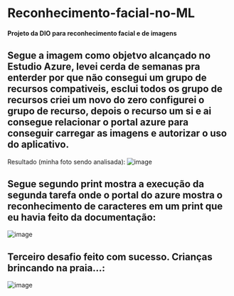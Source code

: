 # Reconhecimento-facial-no-ML
#### Projeto da DIO para reconhecimento facial e de imagens 

## Segue a imagem como objetvo alcançado no Estudio Azure, levei cerda de semanas pra enterder por que não consegui um grupo de recursos compativeis, esclui todos os grupo de recursos criei um novo do zero configurei o grupo de recurso, depois o recurso um si e ai consegue relacionar o portal azure para conseguir carregar as imagens e autorizar o uso do aplicativo.
Resultado (minha foto sendo analisada):
![image](https://github.com/AndressaM-Silva/reconhecimento-facial-no-ML/assets/147927964/df45b4f5-c1c6-49e7-a433-27467fc07a28)

## Segue segundo print mostra a execução da segunda tarefa onde o portal do azure mostra o reconhecimento de caracteres em um print que eu havia feito da documentação:
![image](https://github.com/AndressaM-Silva/reconhecimento-facial-no-ML/assets/147927964/f52453dc-3791-42c0-b195-d312dfbbd0e0)

## Terceiro desafio feito com sucesso. Crianças brincando na praia...:
![image](https://github.com/AndressaM-Silva/reconhecimento-facial-no-ML/assets/147927964/fe2479ca-6bae-4ba9-a68a-0a5d6a17936c)
